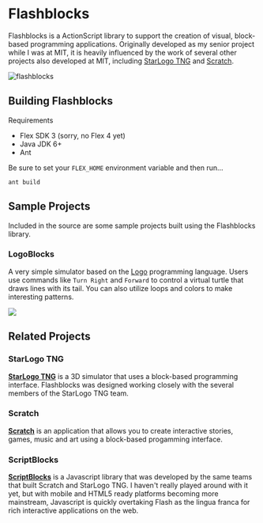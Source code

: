 # Flashblocks

Flashblocks is a ActionScript library to support the creation of visual, block-based programming applications. Originally developed as my senior project while I was at MIT, it is heavily influenced by the work of several other projects also developed at MIT, including [StarLogo TNG](http://mitstep.org/projects/starlogo-tng) and [Scratch](http://scratch.mit.edu/).

![flashblocks](https://raw.github.com/trun/flashblocks/master/static/flashblocks.png)

## Building Flashblocks

Requirements

 - Flex SDK 3 (sorry, no Flex 4 yet)
 - Java JDK 6+
 - Ant

Be sure to set your `FLEX_HOME` environment variable and then run...

```
ant build
```

## Sample Projects

Included in the source are some sample projects built using the Flashblocks library.

### LogoBlocks

A very simple simulator based on the [Logo](http://en.wikipedia.org/wiki/Logo_%28programming_language%29) programming language. Users use commands like `Turn Right` and `Forward` to control a virtual turtle that draws lines with its tail. You can also utilize loops and colors to make interesting patterns.

<a href="https://raw.github.com/trun/flashblocks/master/static/logoblocks.png">
  <img src="https://raw.github.com/trun/flashblocks/master/static/logoblocks_small.png">
</a>

## Related Projects

### StarLogo TNG

[**StarLogo TNG**](http://education.mit.edu/projects/starlogo-tng) is a 3D simulator that uses a block-based programming interface. Flashblocks was designed working closely with the several members of the StarLogo TNG team.

### Scratch

[**Scratch**](http://scratch.mit.edu) is an application that allows you to create interactive stories, games, music and art using a block-based progamming interface.

### ScriptBlocks

[**ScriptBlocks**](http://code.google.com/p/scriptblocks/) is a Javascript library that was developed by the same teams that built Scratch and StarLogo TNG. I haven't really played around with it yet, but with mobile and HTML5 ready platforms becoming more mainstream, Javascript is quickly overtaking Flash as the lingua franca for rich interactive applications on the web.
